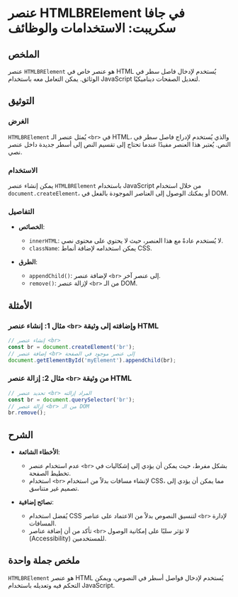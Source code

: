<!--
Meta Description: # عنصر HTMLBRElement في جافا سكريبت: الاستخدامات والوظائف ## الملخص عنصر `HTMLBRElement` هو عنصر خاص في HTML يُستخدم لإدخال فاصل سطر في الوثائق. يمكن ...
Meta Keywords: عنصر, إلى, htmlbrelement, html, يمكن
-->

# عنصر HTMLBRElement في جافا سكريبت: الاستخدامات والوظائف

## الملخص
عنصر `HTMLBRElement` هو عنصر خاص في HTML يُستخدم لإدخال فاصل سطر في الوثائق. يمكن التعامل معه باستخدام JavaScript لتعديل الصفحات ديناميكيًا.

## التوثيق
### الغرض
`HTMLBRElement` يُمثل عنصر الـ `<br>` في HTML، والذي يُستخدم لإدراج فاصل سطر في النص. يُعتبر هذا العنصر مفيدًا عندما تحتاج إلى تقسيم النص إلى أسطر جديدة داخل عنصر نصي.

### الاستخدام
يمكن إنشاء عنصر `HTMLBRElement` باستخدام JavaScript من خلال استخدام `document.createElement`، أو يمكنك الوصول إلى العناصر الموجودة بالفعل في DOM. 

### التفاصيل
- **الخصائص**: 
  - `innerHTML`: لا يُستخدم عادةً مع هذا العنصر، حيث لا يحتوي على محتوى نصي.
  - `className`: يمكن استخدامه لإضافة أنماط CSS.

- **الطرق**:
  - `appendChild()`: لإضافة عنصر `<br>` إلى عنصر آخر.
  - `remove()`: لإزالة عنصر `<br>` من الـ DOM.

## الأمثلة
### مثال 1: إنشاء عنصر `<br>` وإضافته إلى وثيقة HTML
```javascript
// إنشاء عنصر <br>
const br = document.createElement('br');
// إضافة عنصر <br> إلى عنصر موجود في الصفحة
document.getElementById('myElement').appendChild(br);
```

### مثال 2: إزالة عنصر `<br>` من وثيقة HTML
```javascript
// تحديد عنصر <br> المراد إزالته
const br = document.querySelector('br');
// إزالة عنصر <br> من الـ DOM
br.remove();
```

## الشرح
- **الأخطاء الشائعة**: 
  - عدم استخدام عنصر `<br>` بشكل مفرط، حيث يمكن أن يؤدي إلى إشكاليات في تخطيط الصفحة.
  - استخدام `<br>` لإنشاء مسافات بدلاً من استخدام CSS، مما يمكن أن يؤدي إلى تصميم غير متناسق.
  
- **نصائح إضافية**:
  - يُفضل استخدام CSS لتنسيق النصوص بدلاً من الاعتماد على عناصر `<br>` لإدارة المسافات.
  - تأكد من أن إضافة عناصر `<br>` لا تؤثر سلبًا على إمكانية الوصول (Accessibility) للمستخدمين.

## ملخص جملة واحدة
`HTMLBRElement` هو عنصر HTML يُستخدم لإدخال فواصل أسطر في النصوص، ويمكن التحكم فيه وتعديله باستخدام JavaScript.